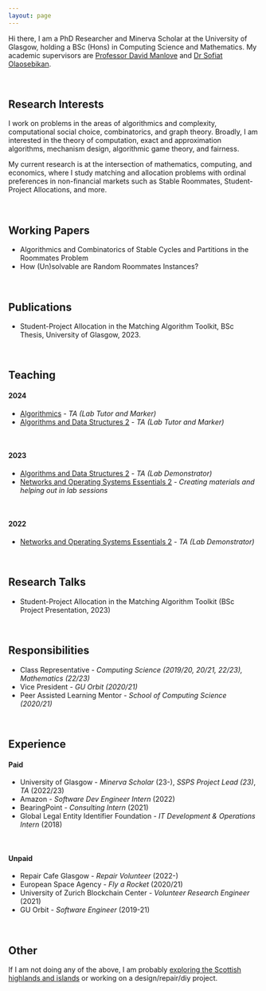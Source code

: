 ```yaml
--- 
layout: page
--- 
```


Hi there, I am a PhD Researcher and Minerva Scholar at the University of Glasgow, holding a BSc (Hons) in Computing Science and Mathematics. My academic supervisors are [Professor David Manlove](https://www.dcs.gla.ac.uk/~davidm/) and [Dr Sofiat Olaosebikan](https://www.dcs.gla.ac.uk/~sofiat/).

<p>&nbsp;</p>

## Research Interests
I work on problems in the areas of algorithmics and complexity, computational social choice, combinatorics, and graph theory. Broadly, I am interested in the theory of computation, exact and approximation algorithms, mechanism design, algorithmic game theory, and fairness.

My current research is at the intersection of mathematics, computing, and economics, where I study matching and allocation problems with ordinal preferences in non-financial markets such as Stable Roommates, Student-Project Allocations, and more.

<p>&nbsp;</p>


## Working Papers
- Algorithmics and Combinatorics of Stable Cycles and Partitions in the Roommates Problem
- How (Un)solvable are Random Roommates Instances?

<p>&nbsp;</p>


## Publications
- Student-Project Allocation in the Matching Algorithm Toolkit, BSc Thesis, University of Glasgow, 2023.

<p>&nbsp;</p>


## Teaching
#### 2024
- [Algorithmics](https://www.gla.ac.uk/coursecatalogue/course/?code=COMPSCI2026) - _TA (Lab Tutor and Marker)_
- [Algorithms and Data Structures 2](https://www.gla.ac.uk/coursecatalogue/course/?code=COMPSCI2007) - _TA (Lab Tutor and Marker)_

<p>&nbsp;</p>

#### 2023
- [Algorithms and Data Structures 2](https://www.gla.ac.uk/coursecatalogue/course/?code=COMPSCI2007) - _TA (Lab Demonstrator)_
- [Networks and Operating Systems Essentials 2](https://www.gla.ac.uk/coursecatalogue/course/?code=COMPSCI2024) - _Creating materials and helping out in lab sessions_

<p>&nbsp;</p>

#### 2022
- [Networks and Operating Systems Essentials 2](https://www.gla.ac.uk/coursecatalogue/course/?code=COMPSCI2024) - _TA (Lab Demonstrator)_

<p>&nbsp;</p>


## Research Talks
- Student-Project Allocation in the Matching Algorithm Toolkit (BSc Project Presentation, 2023)

<p>&nbsp;</p>


## Responsibilities
- Class Representative - _Computing Science (2019/20, 20/21, 22/23), Mathematics (22/23)_
- Vice President - _GU Orbit (2020/21)_
- Peer Assisted Learning Mentor - _School of Computing Science (2020/21)_

<p>&nbsp;</p>


## Experience
#### Paid
- University of Glasgow - _Minerva Scholar_ (23-),  _SSPS Project Lead (23)_, _TA_ (2022/23)
- Amazon - _Software Dev Engineer Intern_ (2022)
- BearingPoint - _Consulting Intern_ (2021)
- Global Legal Entity Identifier Foundation - _IT Development & Operations Intern_ (2018)

<p>&nbsp;</p>

#### Unpaid 
- Repair Cafe Glasgow - _Repair Volunteer_ (2022-)
- European Space Agency - _Fly a Rocket_ (2020/21)
- University of Zurich Blockchain Center - _Volunteer Research Engineer_ (2021)
- GU Orbit - _Software Engineer_ (2019-21)

<p>&nbsp;</p>


## Other
If I am not doing any of the above, I am probably [exploring the Scottish highlands and islands](scotland) or working on a design/repair/diy project.